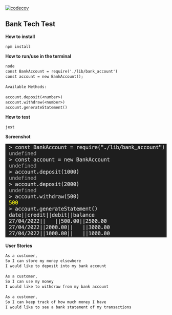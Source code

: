 [![codecov](https://codecov.io/gh/r94o/bank-tech-test/branch/main/graph/badge.svg?token=2JQO3053GK)](https://codecov.io/gh/r94o/bank-tech-test)

## **Bank Tech Test**

**How to install**

    npm install

**How to run/use in the terminal**

    node
    const BankAccount = require('./lib/bank_account')
    const account = new BankAccount();
    
    Available Methods:
    
    account.deposit(<number>)
    account.withdraw(<number>)
    account.generateStatement()
    
**How to test**

    jest

**Screenshot**

![Screenshot](/images/screenshot.png)


**User Stories**

  
    As a customer,
    So I can store my money elsewhere
    I would like to deposit into my bank account
    
    As a customer,
    So I can use my money
    I would like to withdraw from my bank account
    
    As a customer,
    So I can keep track of how much money I have
    I would like to see a bank statement of my transactions


